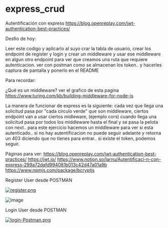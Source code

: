 # express_crud

Autentificación con express
https://blog.openreplay.com/jwt-authentication-best-practices/

Desfio de hoy:

Leer este codigo y aplicarlo al suyo crar la tabla de usuario, crear los endpoint de register y login y crear un middleware y usar ese middleware en algun otro endpoint para ver que creamos una ruta que requiere autenticacion. ver con postman como se almacenan los token.. y hacerles captura de pantalla y ponerlo en el README

Para recordar:

¿Qué es un middleware? ver el grafico de esta pagina https://www.turing.com/kb/building-middleware-for-node-js

La manera de funcionar de express es la siguiente: cada vez que llega una solicitud pasa por "cada circulo verde" que son middleware, ciertos endpoint van a usar ciertos midleware, (ejemplo cors) cuando llega una solicitud pasa por todos los middleware hasta el final y se pasa la pelota con next.. para este ejercicio hacemos un middleware para ver si esta autenticado.. si no hay autentificacion no puede seguir adelante y retorna un 403 diciendo que no tienes para entrar.. si existe el token, podemos seguir.

Páginas para ver: https://blog.openreplay.com/jwt-authentication-best-practices/ https://jwt.io/ https://www.notion.so/larnu/Autentificaci-n-con-express-299a72dafd994081b013c42d47a01a9b https://www.npmjs.com/package/bcryptjs

Register User desde POSTMAN

[![register.png](https://i.postimg.cc/FFw2bm2J/register.png)](https://postimg.cc/MXbPqkZW)

![image](https://user-images.githubusercontent.com/104856701/197295235-00f0fb50-db32-4002-828e-9514c7ee2f0f.png)

Login User desde POSTMAN

[![login-Postman.png](https://i.postimg.cc/fRYtWzh7/login-Postman.png)](https://postimg.cc/hXPPpqvh)
